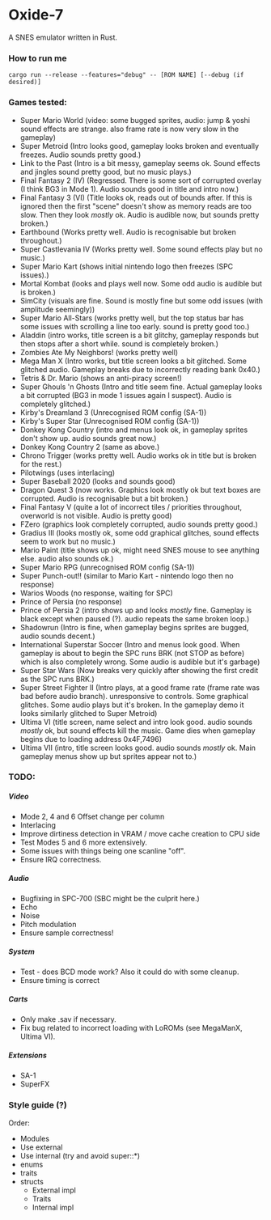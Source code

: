 # Oxide-7
A SNES emulator written in Rust.

### How to run me
`cargo run --release --features="debug" -- [ROM NAME] [--debug (if desired)]`

### Games tested:
* Super Mario World (video: some bugged sprites, audio: jump & yoshi sound effects are strange. also frame rate is now very slow in the gameplay)
* Super Metroid (Intro looks good, gameplay looks broken and eventually freezes. Audio sounds pretty good.)
* Link to the Past (Intro is a bit messy, gameplay seems ok. Sound effects and jingles sound pretty good, but no music plays.)
* Final Fantasy 2 (IV) (Regressed. There is some sort of corrupted overlay (I think BG3 in Mode 1). Audio sounds good in title and intro now.)
* Final Fantasy 3 (VI) (Title looks ok, reads out of bounds after. If this is ignored then the first "scene" doesn't show as memory reads are too slow. Then they look _mostly_ ok. Audio is audible now, but sounds pretty broken.)
* Earthbound (Works pretty well. Audio is recognisable but broken throughout.)
* Super Castlevania IV (Works pretty well. Some sound effects play but no music.)
* Super Mario Kart (shows initial nintendo logo then freezes (SPC issues).)
* Mortal Kombat (looks and plays well now. Some odd audio is audible but is broken.)
* SimCity (visuals are fine. Sound is mostly fine but some odd issues (with amplitude seemingly))
* Super Mario All-Stars (works pretty well, but the top status bar has some issues with scrolling a line too early. sound is pretty good too.)
* Aladdin (intro works, title screen is a bit glitchy, gameplay responds but then stops after a short while. sound is completely broken.)
* Zombies Ate My Neighbors! (works pretty well)
* Mega Man X (Intro works, but title screen looks a bit glitched. Some glitched audio. Gameplay breaks due to incorrectly reading bank 0x40.)
* Tetris & Dr. Mario (shows an anti-piracy screen!)
* Super Ghouls 'n Ghosts (Intro and title seem fine. Actual gameplay looks a bit corrupted (BG3 in mode 1 issues again I suspect). Audio is completely glitched.)
* Kirby's Dreamland 3 (Unrecognised ROM config (SA-1))
* Kirby's Super Star (Unrecognised ROM config (SA-1))
* Donkey Kong Country (intro and menus look ok, in gameplay sprites don't show up. audio sounds great now.)
* Donkey Kong Country 2 (same as above.)
* Chrono Trigger (works pretty well. Audio works ok in title but is broken for the rest.)
* Pilotwings (uses interlacing)
* Super Baseball 2020 (looks and sounds good)
* Dragon Quest 3 (now works. Graphics look mostly ok but text boxes are corrupted. Audio is recognisable but a bit broken.)
* Final Fantasy V (quite a lot of incorrect tiles / priorities throughout, overworld is not visible. Audio is pretty good)
* FZero (graphics look completely corrupted, audio sounds pretty good.)
* Gradius III (looks mostly ok, some odd graphical glitches, sound effects seem to work but no music.)
* Mario Paint (title shows up ok, might need SNES mouse to see anything else. audio also sounds ok.)
* Super Mario RPG (unrecognised ROM config (SA-1))
* Super Punch-out!! (similar to Mario Kart - nintendo logo then no response)
* Warios Woods (no response, waiting for SPC)
* Prince of Persia (no response)
* Prince of Persia 2 (intro shows up and looks _mostly_ fine. Gameplay is black except when paused (?). audio repeats the same broken loop.)
* Shadowrun (Intro is fine, when gameplay begins sprites are bugged, audio sounds decent.)
* International Superstar Soccer (Intro and menus look good. When gameplay is about to begin the SPC runs BRK (not STOP as before) which is also completely wrong. Some audio is audible but it's garbage)
* Super Star Wars (Now breaks very quickly after showing the first credit as the SPC runs BRK.)
* Super Street Fighter II (Intro plays, at a good frame rate (frame rate was bad before audio branch). unresponsive to controls. Some graphical glitches. Some audio plays but it's broken. In the gameplay demo it looks similarly glitched to Super Metroid)
* Ultima VI (title screen, name select and intro look good. audio sounds _mostly_ ok, but sound effects kill the music. Game dies when gameplay begins due to loading address 0x4F,7496)
* Ultima VII (intro, title screen looks good. audio sounds _mostly_ ok. Main gameplay menus show up but sprites appear not to.)

### TODO:

##### Video
- Mode 2, 4 and 6 Offset change per column
- Interlacing
- Improve dirtiness detection in VRAM / move cache creation to CPU side
- Test Modes 5 and 6 more extensively.
- Some issues with things being one scanline "off".
- Ensure IRQ correctness.

##### Audio
- Bugfixing in SPC-700 (SBC might be the culprit here.)
- Echo
- Noise
- Pitch modulation
- Ensure sample correctness!

##### System
- Test - does BCD mode work? Also it could do with some cleanup.
- Ensure timing is correct

##### Carts
- Only make .sav if necessary.
- Fix bug related to incorrect loading with LoROMs (see MegaManX, Ultima VI).

##### Extensions
- SA-1
- SuperFX

### Style guide (?)
Order:
- Modules
- Use external
- Use internal (try and avoid super::*)
- enums
- traits
- structs
    - External impl
    - Traits
    - Internal impl